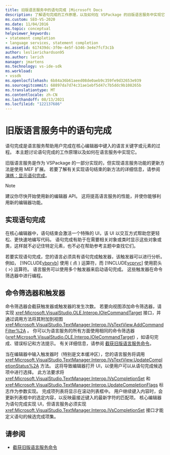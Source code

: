 ```yaml
---
title: 旧版语言服务中的语句完成 |Microsoft Docs
description: 了解语句完成的工作原理，以及如何在 VSPackage 的旧版语言服务中实现它。
ms.custom: SEO-VS-2020
ms.date: 11/04/2016
ms.topic: conceptual
helpviewer_keywords:
- statement completion
- language services, statement completion
ms.assetid: 617439dc-3f0e-4e5f-b346-3e4e7fcf3c1b
author: leslierichardson95
ms.author: lerich
manager: jmartens
ms.technology: vs-ide-sdk
ms.workload:
- vssdk
ms.openlocfilehash: 6b84a36b61aeed08de0aeb9c359fe9d32653e939
ms.sourcegitcommit: 68897da7d74c31ae1ebf5d47c7b5ddc9b108265b
ms.translationtype: MT
ms.contentlocale: zh-CN
ms.lasthandoff: 08/13/2021
ms.locfileid: "122137686"
---
```

# <a name="statement-completion-in-a-legacy-language-service"></a>旧版语言服务中的语句完成
语句完成是语言服务帮助用户完成在核心编辑器中键入的语言关键字或元素的过程。 本主题讨论语句完成的工作原理以及如何在语言服务中实现它。

 旧版语言服务是作为 VSPackage 的一部分实现的，但实现语言服务功能的更新方法是使用 MEF 扩展。 若要了解有关实现语句结束的新方法的详细信息，请参阅 [演练：显示语句完成](../../extensibility/walkthrough-displaying-statement-completion.md)。

> [!NOTE]
> 建议你尽快开始使用新的编辑器 API。 这将提高语言服务的性能，并使你能够利用新的编辑器功能。

## <a name="implementing-statement-completion"></a>实现语句完成
 在核心编辑器中，语句结束会激活一个特殊的 UI，该 UI 以交互方式帮助您更轻松、更快速地编写代码。 语句完成有助于在需要相关对象或类时显示这些对象或类，这样就不必记住特定元素，也不必在帮助参考主题中查找它们。

 若要实现语句完成，您的语言必须具有语句完成触发器，该触发器可以进行分析。 例如， [!INCLUDE[vbprvb](../../code-quality/includes/vbprvb_md.md)] 使用 ( 点 ) 运算符，而 [!INCLUDE[vcprvc](../../code-quality/includes/vcprvc_md.md)] 使用箭头 ( >) 运算符。 语言服务可以使用多个触发器来启动语句完成。 这些触发器在命令筛选器中进行编程。

## <a name="command-filters-and-triggers"></a>命令筛选器和触发器
 命令筛选器会截获触发器或触发器的发生次数。 若要向视图添加命令筛选器，请实现 <xref:Microsoft.VisualStudio.OLE.Interop.IOleCommandTarget> 接口，并通过调用方法将其附加到视图 <xref:Microsoft.VisualStudio.TextManager.Interop.IVsTextView.AddCommandFilter%2A> 。 你可以为语言服务的所有方面使用相同的命令筛选器 (<xref:Microsoft.VisualStudio.OLE.Interop.IOleCommandTarget>) ，如语句完成、错误标记和方法提示。 有关详细信息，请参阅 [截获旧版语言服务命令](../../extensibility/internals/intercepting-legacy-language-service-commands.md)。

 当在编辑器中输入触发器时（特别是文本缓冲区），您的语言服务将调用 <xref:Microsoft.VisualStudio.TextManager.Interop.IVsTextView.UpdateCompletionStatus%2A> 方法。 这将导致编辑器打开 UI，以便用户可以从语句完成候选项中进行选择。 此方法要求将 <xref:Microsoft.VisualStudio.TextManager.Interop.IVsCompletionSet> 和 <xref:Microsoft.VisualStudio.TextManager.Interop.UpdateCompletionFlags> 标志作为参数实现。 完成项列表将显示在滚动列表框中。 用户继续键入内容时，会更新列表框中的选定内容，以反映最接近键入的最新字符的匹配项。 核心编辑器为语句完成实现 UI，但语言服务必须实现 <xref:Microsoft.VisualStudio.TextManager.Interop.IVsCompletionSet> 接口才能定义语句的候选完成项集。

## <a name="see-also"></a>请参阅
- [截获旧版语言服务命令](../../extensibility/internals/intercepting-legacy-language-service-commands.md)
